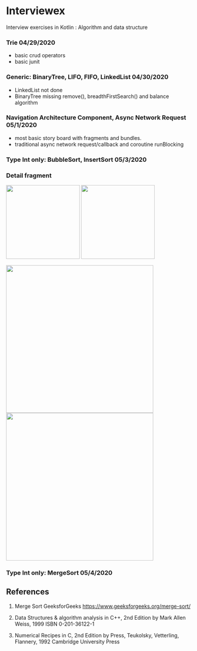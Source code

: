# Interviewex
Interview exercises in Kotlin : Algorithm and data structure

### Trie 04/29/2020
- basic crud operators 
- basic junit

### Generic: BinaryTree, LIFO, FIFO, LinkedList 04/30/2020
- LinkedList not done
- BinaryTree missing remove(), breadthFirstSearch() and balance algorithm

### Navigation Architecture Component, Async Network Request 05/1/2020
- most basic story board with fragments and bundles.
- traditional async network request/callback and coroutine runBlocking 

### Type Int only: BubbleSort, InsertSort 05/3/2020

### Detail fragment
<img width="200" src="https://user-images.githubusercontent.com/1282659/80932454-0dce1d80-8d85-11ea-8e1a-d254430a1616.png">  <img width="200" src="https://user-images.githubusercontent.com/1282659/80932452-0c045a00-8d85-11ea-9af4-cc10ce301525.png">

<img width="400" src="https://user-images.githubusercontent.com/1282659/80932459-1292d180-8d85-11ea-928f-09aaf396dde6.png">  <img width="400" src="https://user-images.githubusercontent.com/1282659/80932457-11fa3b00-8d85-11ea-88a6-2bc91c3f6cde.png">

### Type Int only: MergeSort 05/4/2020

## References
1. Merge Sort GeeksforGeeks
https://www.geeksforgeeks.org/merge-sort/

2. Data Structures & algorithm analysis in C++, 2nd Edition by Mark Allen Weiss, 1999 ISBN 0-201-36122-1

3. Numerical Recipes in C, 2nd Edition by Press, Teukolsky, Vetterling, Flannery, 1992 Cambridge University Press

